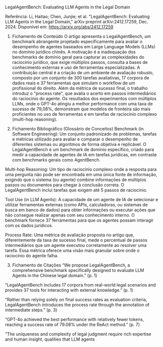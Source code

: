 LegalAgentBench: Evaluating LLM Agents in the Legal Domain

Referência:
Li, Haitao; Chen, Junjie; et al. "LegalAgentBench: Evaluating LLM Agents in the Legal Domain," arXiv preprint arXiv:2412.17259, Dec. 2024. Disponível em: https://arxiv.org/abs/2412.17259

1. Fichamento de Conteúdo
O artigo apresenta o LegalAgentBench, um benchmark abrangente projetado especificamente para avaliar o desempenho de agentes baseados em Large Language Models (LLMs) no domínio jurídico chinês. A motivação é a inadequação dos benchmarks de domínio geral para capturar as complexidades do raciocínio jurídico, que exige múltiplos passos, consulta a bases de conhecimento externas e uso de ferramentas especializadas. A contribuição central é a criação de um ambiente de avaliação robusto, composto por um conjunto de 300 tarefas avaliativas, 17 corpora de dados reais e 37 ferramentas que simulam o workflow de um profissional do direito. Além da métrica de sucesso final, o trabalho introduz o "process rate", que avalia o acerto em passos intermediários do raciocínio do agente. Os resultados dos experimentos com múltiplos LLMs, onde o GPT-4o atingiu a melhor performance com uma taxa de sucesso de 79,08%, demonstram que modelos de fronteira são mais proficientes no uso de ferramentas e em tarefas de raciocínio complexo (multi-hop reasoning).

2. Fichamento Bibliográfico (Glossário de Conceitos)
Benchmark (in Software Engineering): Um conjunto padronizado de problemas, tarefas e métricas utilizado para avaliar e comparar o desempenho de diferentes sistemas ou algoritmos de forma objetiva e replicável. O LegalAgentBench é um benchmark de domínio específico, criado para medir a capacidade de agentes de IA em tarefas jurídicas, em contraste com benchmarks gerais como AgentBench.

Multi-hop Reasoning: Um tipo de raciocínio complexo onde a resposta para uma pergunta não pode ser encontrada em uma única fonte de informação, exigindo que o sistema (ou agente) combine informações de múltiplos passos ou documentos para chegar à conclusão correta. O LegalAgentBench inclui tarefas que exigem até 5 passos de raciocínio.

Tool Use (in LLM Agents): A capacidade de um agente de IA de selecionar e utilizar ferramentas externas (como APIs, calculadoras, ou sistemas de busca em banco de dados) para obter informações ou executar ações que não consegue realizar apenas com seu conhecimento interno. O benchmark fornece 37 ferramentas para que os agentes possam interagir com os dados jurídicos.

Process Rate: Uma métrica de avaliação proposta no artigo que, diferentemente da taxa de sucesso final, mede o percentual de passos intermediários que um agente executou corretamente ao resolver uma tarefa. Essa métrica oferece uma visão mais granular sobre onde o raciocínio do agente falha.

3. Fichamento de Citações
“We propose LegalAgentBench, a comprehensive benchmark specifically designed to evaluate LLM Agents in the Chinese legal domain.” (p. 1)

“LegalAgentBench includes 17 corpora from real-world legal scenarios and provides 37 tools for interacting with external knowledge.” (p. 1)

“Rather than relying solely on final success rates as evaluation criteria, LegalAgentBench introduces the process rate through the annotation of intermediate steps.” (p. 3)

“GPT-4o achieved the best performance with relatively fewer tokens, reaching a success rate of 79.08% under the ReAct method.” (p. 7)

“The uniqueness and complexity of legal judgment require rich expertise and human insight, qualities that LLM agents
